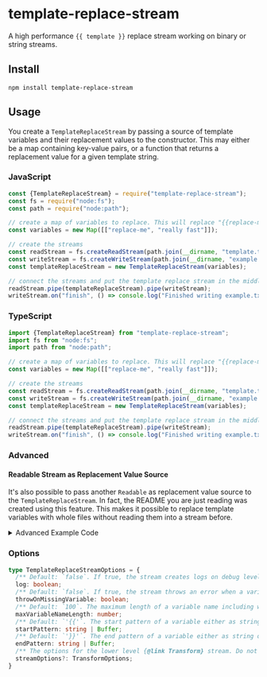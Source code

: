 # template-replace-stream

A high performance `{{ template }}` replace stream working on binary or string streams.

## Install

`npm install template-replace-stream`

## Usage

You create a `TemplateReplaceStream` by passing a source of template variables and their replacement values to the constructor. This may either be a map containing key-value pairs, or a function that returns a replacement value for a given template string.

### JavaScript

```js
const {TemplateReplaceStream} = require("template-replace-stream");
const fs = require("node:fs");
const path = require("node:path");

// create a map of variables to replace. This will replace "{{replace-me}}" with "really fast"
const variables = new Map([["replace-me", "really fast"]]);

// create the streams
const readStream = fs.createReadStream(path.join(__dirname, "template.txt"));
const writeStream = fs.createWriteStream(path.join(__dirname, "example.txt"));
const templateReplaceStream = new TemplateReplaceStream(variables);

// connect the streams and put the template replace stream in the middle
readStream.pipe(templateReplaceStream).pipe(writeStream);
writeStream.on("finish", () => console.log("Finished writing example.txt"));
```

### TypeScript

```ts
import {TemplateReplaceStream} from "template-replace-stream";
import fs from "node:fs";
import path from "node:path";

// create a map of variables to replace. This will replace "{{replace-me}}" with "really fast"
const variables = new Map([["replace-me", "really fast"]]);

// create the streams
const readStream = fs.createReadStream(path.join(__dirname, "template.txt"));
const writeStream = fs.createWriteStream(path.join(__dirname, "example.txt"));
const templateReplaceStream = new TemplateReplaceStream(variables);

// connect the streams and put the template replace stream in the middle
readStream.pipe(templateReplaceStream).pipe(writeStream);
writeStream.on("finish", () => console.log("Finished writing example.txt"));
```

### Advanced

#### Readable Stream as Replacement Value Source
It's also possible to pass another `Readable` as replacement value source to the `TemplateReplaceStream`. In fact, the README you are just reading was created using this feature. This makes it possible to replace template variables with whole files without reading them into a stream before.

<details>
<summary>Advanced Example Code</summary>

```ts
import {TemplateReplaceStream} from "template-replace-stream";
import fs from "fs";
import path from "path";

const dir = path.join(__dirname, "..");
const exampleFiles = ["javascript-example.js", "typescript-example.ts", "create-readme.ts"];

/**
 * Opens a file stream and replaces the import paths in the examples. This is used to
 * have module imports in the README but still local imports in the examples.
 *
 * @param file The file to read.
 */
function openExampleStream(file: string) {
  const replaceStream = new TemplateReplaceStream(
      new Map([
        [`../src`, `"template-replace-stream"`],
        [`../dist`, `"template-replace-stream"`]
      ]),
      {
        startPattern: '"',
        endPattern: '"'
      }
  );
  return fs.createReadStream(path.join(__dirname, file)).pipe(replaceStream);
}

// the map of example files and their read streams
const codeExamples = new Map(exampleFiles.map((file) => [file, openExampleStream(file)]));

// create the streams
const readmeReadStream = fs.createReadStream(path.join(dir, "README.template.md"));
const readmeWriteStream = fs.createWriteStream(path.join(dir, "README.md"));

// connect the streams and put the template replace stream in the middle
readmeReadStream.pipe(new TemplateReplaceStream(codeExamples)).pipe(readmeWriteStream);
readmeWriteStream.on("finish", () => console.log("Finished writing README.md"));
```
</details>

### Options

```ts
type TemplateReplaceStreamOptions = {
  /** Default: `false`. If true, the stream creates logs on debug level */
  log: boolean;
  /** Default: `false`. If true, the stream throws an error when a variable is missing */
  throwOnMissingVariable: boolean;
  /** Default: `100`. The maximum length of a variable name including whitespaces around it */
  maxVariableNameLength: number;
  /** Default: `'{{'`. The start pattern of a variable either as string or buffer */
  startPattern: string | Buffer;
  /** Default: `'}}'`. The end pattern of a variable either as string or buffer */
  endPattern: string | Buffer;
  /** The options for the lower level {@link Transform} stream. Do not replace transform or flush */
  streamOptions?: TransformOptions;
}
```